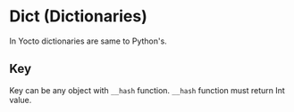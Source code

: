 # Dict (Dictionaries)
In Yocto dictionaries are same to Python's.

## Key
Key can be any object with `__hash` function.
`__hash` function must return Int value.
